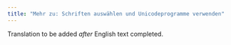 ```yaml
---
title: "Mehr zu: Schriften auswählen und Unicodeprogramme verwenden"
---
```

Translation to be added _after_ English text completed.
